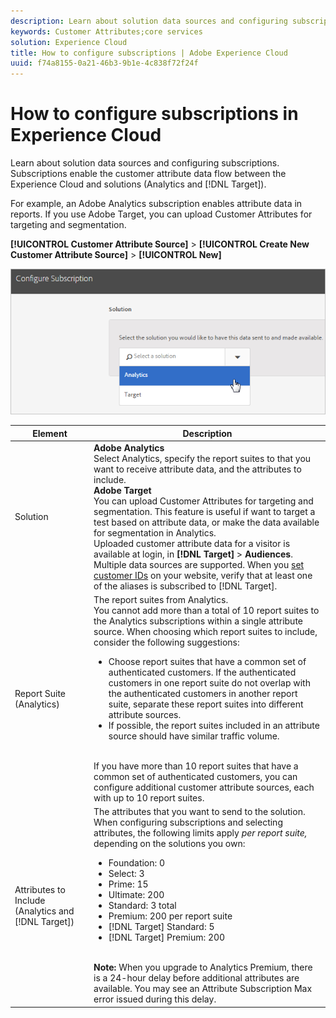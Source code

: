 ```yaml
---
description: Learn about solution data sources and configuring subscriptions. Subscriptions enable the customer attribute data flow between the Experience Cloud and solutions (Analytics and Target).
keywords: Customer Attributes;core services
solution: Experience Cloud
title: How to configure subscriptions | Adobe Experience Cloud
uuid: f74a8155-0a21-46b3-9b1e-4c838f72f24f
---
```


# How to configure subscriptions in Experience Cloud

Learn about solution data sources and configuring subscriptions. Subscriptions enable the customer attribute data flow between the Experience Cloud and solutions (Analytics and [!DNL Target]).

For example, an Adobe Analytics subscription enables attribute data in reports. If you use Adobe Target, you can upload Customer Attributes for targeting and segmentation. 

**[!UICONTROL Customer Attribute Source]** > **[!UICONTROL Create New Customer Attribute Source]** > **[!UICONTROL New]** 

![](assets/configure_subscription_page.png) 

| Element | Description |
|--- |--- |
|Solution|**Adobe Analytics**<br>Select Analytics, specify the report suites to that you want to receive attribute data, and the attributes to include.<br>**Adobe Target**<br>You can upload Customer Attributes for targeting and segmentation. This feature is useful if want to target a test based on attribute data, or make the data available for segmentation in Analytics.<br>Uploaded customer attribute data for a visitor is available at login, in **[!DNL Target]** > **Audiences**.<br>Multiple data sources are supported. When you  [set customer IDs](../core-services/core-services.md) on your website, verify that at least one of the aliases is subscribed to [!DNL Target].|
|Report Suite (Analytics)|The report suites from Analytics.<br>You cannot add more than a total of 10 report suites to the Analytics subscriptions within a single attribute source. When choosing which report suites to include, consider the following suggestions:<ul><li>Choose report suites that have a common set of authenticated customers. If the authenticated customers in one report suite do not overlap with the authenticated customers in another report suite, separate these report suites into different attribute sources.</li><li>If possible, the report suites included in an attribute source should have similar traffic volume.</li></ul><br>If you have more than 10 report suites that have a common set of authenticated customers, you can configure additional customer attribute sources, each with up to 10 report suites.|
|Attributes to Include (Analytics and [!DNL Target])|The attributes that you want to send to the solution. <br>When configuring subscriptions and selecting attributes, the following limits apply _per report suite,_ depending on the solutions you own:<ul><li>Foundation: 0</li><li>Select: 3</li><li>Prime: 15</li><li>Ultimate: 200</li><li>Standard: 3 total</li><li>Premium: 200 per report suite</li><li>[!DNL Target] Standard: 5</li><li>[!DNL Target] Premium: 200</li></ul><br>**Note:** When you upgrade to Analytics Premium, there is a 24-hour delay before additional attributes are available. You may see an Attribute Subscription Max error issued during this delay.|

